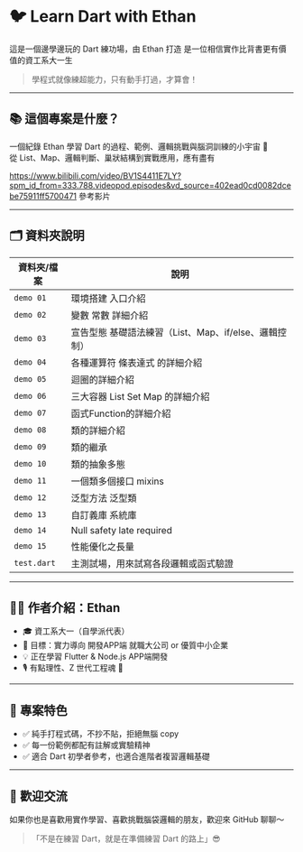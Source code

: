 # 🐦 Learn Dart with Ethan

這是一個邊學邊玩的 Dart 練功場，由 Ethan 打造
是一位相信實作比背書更有價值的資工系大一生

> 學程式就像練超能力，只有動手打過，才算會！

---

## 📚 這個專案是什麼？

一個紀錄 Ethan 學習 Dart 的過程、範例、邏輯挑戰與腦洞訓練的小宇宙 🌌  
從 List、Map、邏輯判斷、巢狀結構到實戰應用，應有盡有

https://www.bilibili.com/video/BV1S4411E7LY?spm_id_from=333.788.videopod.episodes&vd_source=402ead0cd0082dcebe75911ff5700471
參考影片

---

## 🗂️ 資料夾說明

| 資料夾/檔案|                      說明                          |
|-----------|----------------------------------------------------|
| `demo 01` | 環境搭建 入口介紹                                   |
| `demo 02` | 變數 常數 詳細介紹                                  |
| `demo 03` | 宣告型態 基礎語法練習（List、Map、if/else、邏輯控制） |
| `demo 04` | 各種運算符 條表達式 的詳細介紹                       |
| `demo 05` | 迴圈的詳細介紹                                      |
| `demo 06` | 三大容器 List Set Map 的詳細介紹                    |
| `demo 07` | 函式Function的詳細介紹                              |
| `demo 08` | 類的詳細介紹                                        |
| `demo 09` | 類的繼承                                            |
| `demo 10` | 類的抽象多態                                        |
| `demo 11` | 一個類多個接口 mixins                               |
| `demo 12` | 泛型方法 泛型類                                     |
| `demo 13` | 自訂義庫 系統庫                                     |
| `demo 14` | Null safety   late   required                      |
| `demo 15` | 性能優化之長量                                      |
| `test.dart`  | 主測試場，用來試寫各段邏輯或函式驗證               |

---

## 👨‍💻 作者介紹：Ethan

- 🎓 資工系大一（自學派代表）
- 🎯 目標：實力導向 開發APP端 就職大公司 or 優質中小企業
- 💡 正在學習 Flutter & Node.js APP端開發
- 🎙️ 有點理性、Z 世代工程魂 🔧

---

## 🧪 專案特色

- ✅ 純手打程式碼，不抄不貼，拒絕無腦 copy
- ✅ 每一份範例都配有註解或實驗精神
- ✅ 適合 Dart 初學者參考，也適合進階者複習邏輯基礎

---

## 💬 歡迎交流

如果你也是喜歡用實作學習、喜歡挑戰腦袋邏輯的朋友，歡迎來 GitHub 聊聊～

> 「不是在練習 Dart，就是在準備練習 Dart 的路上」😎
